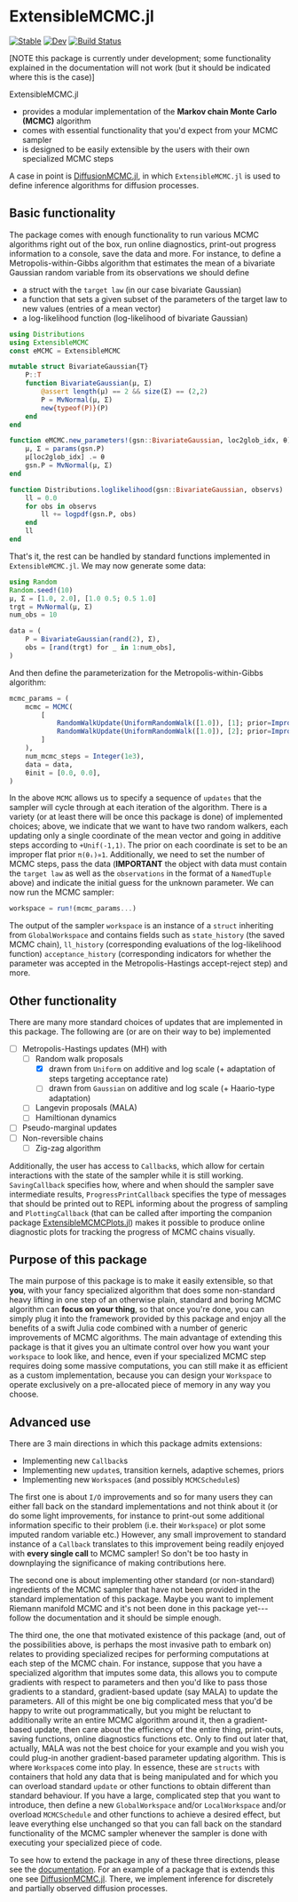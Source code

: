# ExtensibleMCMC.jl

[![Stable](https://img.shields.io/badge/docs-stable-blue.svg)](https://JuliaDiffusionBayes.github.io/ExtensibleMCMC.jl/stable)
[![Dev](https://img.shields.io/badge/docs-dev-blue.svg)](https://JuliaDiffusionBayes.github.io/ExtensibleMCMC.jl/dev)
[![Build Status](https://travis-ci.com/JuliaDiffusionBayes/ExtensibleMCMC.jl.svg?branch=master)](https://travis-ci.com/JuliaDiffusionBayes/ExtensibleMCMC.jl)

[NOTE this package is currently under development; some functionality explained in the documentation will not work (but it should be indicated where this is the case)]

ExtensibleMCMC.jl
- provides a modular implementation of the **Markov chain Monte Carlo (MCMC)** algorithm
- comes with essential functionality that you'd expect from your MCMC sampler
- is designed to be easily extensible by the users with their own specialized MCMC steps

A case in point is [DiffusionMCMC.jl](https://github.com/JuliaDiffusionBayes/DiffusionMCMC.jl), in which `ExtensibleMCMC.jl` is used to define inference algorithms for diffusion processes.

## Basic functionality
The package comes with enough functionality to run various MCMC algorithms right out of the box, run online diagnostics, print-out progress information to a console, save the data and more. For instance, to define a Metropolis-within-Gibbs algorithm that estimates the mean of a bivariate Gaussian random variable from its observations we should define
- a struct with the `target law` (in our case bivariate Gaussian)
- a function that sets a given subset of the parameters of the target law to new values (entries of a mean vector)
- a log-likelihood function (log-likelihood of bivariate Gaussian)
```julia
using Distributions
using ExtensibleMCMC
const eMCMC = ExtensibleMCMC

mutable struct BivariateGaussian{T}
    P::T
    function BivariateGaussian(μ, Σ)
        @assert length(μ) == 2 && size(Σ) == (2,2)
        P = MvNormal(μ, Σ)
        new{typeof(P)}(P)
    end
end

function eMCMC.new_parameters!(gsn::BivariateGaussian, loc2glob_idx, θ)
    μ, Σ = params(gsn.P)
    μ[loc2glob_idx] .= θ
    gsn.P = MvNormal(μ, Σ)
end

function Distributions.loglikelihood(gsn::BivariateGaussian, observs)
    ll = 0.0
    for obs in observs
        ll += logpdf(gsn.P, obs)
    end
    ll
end
```
That's it, the rest can be handled by standard functions implemented in `ExtensibleMCMC.jl`. We may now generate some data:
```julia
using Random
Random.seed!(10)
μ, Σ = [1.0, 2.0], [1.0 0.5; 0.5 1.0]
trgt = MvNormal(μ, Σ)
num_obs = 10

data = (
    P = BivariateGaussian(rand(2), Σ),
    obs = [rand(trgt) for _ in 1:num_obs],
)
```
And then define the parameterization for the Metropolis-within-Gibbs algorithm:
```julia
mcmc_params = (
    mcmc = MCMC(
        [
            RandomWalkUpdate(UniformRandomWalk([1.0]), [1]; prior=ImproperPrior()),
            RandomWalkUpdate(UniformRandomWalk([1.0]), [2]; prior=ImproperPrior()),
        ]
    ),
    num_mcmc_steps = Integer(1e3),
    data = data,
    θinit = [0.0, 0.0],
)
```
In the above `MCMC` allows us to specify a sequence of `updates` that the sampler will cycle through at each iteration of the algorithm. There is a variety (or at least there will be once this package is done) of implemented choices; above, we indicate that we want to have two random walkers, each updating only a single coordinate of the mean vector and going in additive steps according to `+Unif(-1,1)`. The prior on each coordinate is set to be an improper flat prior `π(θᵢ)∝1`. Additionally, we need to set the number of MCMC steps, pass the data (**IMPORTANT** the object with data must contain the `target law` as well as the `observations` in the format of a `NamedTuple` above) and indicate the initial guess for the unknown parameter. We can now run the MCMC sampler:
```julia
workspace = run!(mcmc_params...)
```
The output of the sampler `workspace` is an instance of a `struct` inheriting from `GlobalWorkspace` and contains fields such as `state_history` (the saved MCMC chain), `ll_history` (corresponding evaluations of the log-likelihood function) `acceptance_history` (corresponding indicators for whether the parameter was accepted in the Metropolis-Hastings accept-reject step) and more.

## Other functionality
There are many more standard choices of updates that are implemented in this package. The following are (or are on their way to be) implemented
- [ ] Metropolis-Hastings updates (MH) with
    - [ ] Random walk proposals
        - [x] drawn from `Uniform` on additive and log scale (+ adaptation of steps targeting acceptance rate)
        - [ ] drawn from `Gaussian` on additive and log scale (+ Haario-type adaptation)
    - [ ] Langevin proposals (MALA)
    - [ ] Hamiltionan dynamics
- [ ] Pseudo-marginal updates
- [ ] Non-reversible chains
    - [ ] Zig-zag algorithm

Additionally, the user has access to `Callback`s, which allow for certain interactions with the state of the sampler while it is still working. `SavingCallback` specifies how, where and when should the sampler save intermediate results, `ProgressPrintCallback` specifies the type of messages that should be printed out to REPL informing about the progress of sampling and `PlottingCallback` (that can be called after importing the companion package [ExtensibleMCMCPlots.jl](https://github.com/JuliaDiffusionBayes/ExtensibleMCMCPlots.jl)) makes it possible to produce online diagnostic plots for tracking the progress of MCMC chains visually.

## Purpose of this package
The main purpose of this package is to make it easily extensible, so that **you**, with your fancy specialized algorithm that does some non-standard heavy lifting in one step of an otherwise plain, standard and boring MCMC algorithm can **focus on your thing**, so that once you're done, you can simply plug it into the framework provided by this package and enjoy all the benefits of a swift Julia code combined with a number of generic improvements of MCMC algorithms. The main advantage of extending this package is that it gives you an ultimate control over how you want your `workspace` to look like, and hence, even if your specialized MCMC step requires doing some massive computations, you can still make it as efficient as a custom implementation, because you can design your `Workspace` to operate exclusively on a pre-allocated piece of memory in any way you choose.

## Advanced use
There are 3 main directions in which this package admits extensions:
- Implementing new `Callback`s
- Implementing new `update`s, transition kernels, adaptive schemes, priors
- Implementing new `Workspace`s (and possibly `MCMCSchedule`s)

The first one is about `I/O` improvements and so for many users they can either fall back on the standard implementations and not think about it (or do some light improvements, for instance to print-out some additional information specific to their problem (i.e. their `Workspace`) or plot some imputed random variable etc.) However, any small improvement to standard instance of a `Callback` translates to this improvement being readily enjoyed with **every single call** to MCMC sampler! So don't be too hasty in downplaying the significance of making contributions here.

The second one is about implementing other standard (or non-standard) ingredients of the MCMC sampler that have not been provided in the standard implementation of this package. Maybe you want to implement Riemann manifold MCMC and it's not been done in this package yet---follow the documentation and it should be simple enough.

The third one, the one that motivated existence of this package (and, out of the possibilities above, is perhaps the most invasive path to embark on) relates to providing specialized recipes for performing computations at each step of the MCMC chain. For instance, suppose that you have a specialized algorithm that imputes some data, this allows you to compute gradients with respect to parameters and then you'd like to pass those gradients to a standard, gradient-based update (say MALA) to update the parameters. All of this might be one big complicated mess that you'd be happy to write out programmatically, but you might be reluctant to additionally write an entire MCMC algorithm around it, then a gradient-based update, then care about the efficiency of the entire thing, print-outs, saving functions, online diagnostics functions etc. Only to find out later that, actually, MALA was not the best choice for your example and you wish you could plug-in another gradient-based parameter updating algorithm. This is where `Workspace`s come into play. In essence, these are `structs` with containers that hold any data that is being manipulated and for which you can overload standard `update` or other functions to obtain different than standard behaviour. If you have a large, complicated step that you want to introduce, then define a new `GlobalWorkspace` and/or `LocalWorkspace` and/or overload `MCMCSchedule` and other functions to achieve a desired effect, but leave everything else unchanged so that you can fall back on the standard functionality of the MCMC sampler whenever the sampler is done with executing your specialized piece of code.

To see how to extend the package in any of these three directions, please see the [documentation](https://JuliaDiffusionBayes.github.io/ExtensibleMCMC.jl/dev). For an example of a package that is extends this one see [DiffusionMCMC.jl](https://github.com/JuliaDiffusionBayes/DiffusionMCMC.jl). There, we implement inference for discretely and partially observed diffusion processes.
